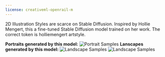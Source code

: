 ```yaml
---
license: creativeml-openrail-m
---
```

2D Illustration Styles are scarce on Stable Diffusion. Inspired by Hollie Mengert, this a fine-tuned Stable Diffusion model trained on her work. The correct token is holliemengert artstyle.

**Portraits generated by this model:**
![Portrait Samples](https://imgur.com/a/JcxYJ1H)
**Lanscapes generated by this model:**
![Landscape Samples](https://huggingface.co/ogkalu/hollie-mengert-artstyle/blob/main/generated-landscapes1.png)
![Landscape Samples](https://huggingface.co/ogkalu/hollie-mengert-artstyle/blob/main/generated-landscapes2.png)